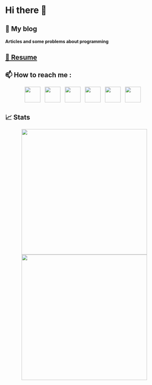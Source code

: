 # Hi there 👋

<div> 
  <!-- My Blog section -->
  <h2> 📝 My blog </h2> 
  <h4> <a target="_blank" style="text-decoration: none;" href="https://elguneminov.medium.com/" >Articles and some problems about programming</a> </h4>
  
  <!-- Resume section -->
  <h2> <a href="https://resume.io/r/dTC4sLjTH">👤 Resume</a> </h2>
  
  <!-- How to reach me section -->
  <h2> 📫 How to reach me : </h2>
  <p align="center">
    <a style="text-decoration: none; padding-right: 10px;" href="https://www.facebook.com//"> 
      <img width="50" height="50" src="https://github.com/elguneminov/elguneminov/tree/main/files/facebook.svg">
    </a>
    <a style="text-decoration: none; padding-right: 10px;" href="https://www.instagram.com/hamidsultanzadeh/"> 
      <img width="50" height="50" src="https://github.com/elguneminov/elguneminov/tree/main/files/instagram.svg">
    </a>
    <a style="text-decoration: none; padding-right: 10px;" href="https://www.linkedin.com/in/hamidsultanzadeh/"> 
      <img width="50" height="50" src="https://github.com/elguneminov/elguneminov/tree/main/files/linkedin.svg">
    </a>
    <a style="text-decoration: none; padding-right: 10px;" href="https://twitter.com/hamiddev"> 
      <img width="50" height="50" src="https://github.com/elguneminov/elguneminov/tree/main/files/twitter.svg">
    </a>
    <a style="text-decoration: none; padding-right: 10px;" href="https://t.me/hamidsultanzadeh"> 
      <img width="50" height="50" src="https://github.com/elguneminov/elguneminov/tree/main/files/telegram.svg">
    </a>
    <a style="text-decoration: none; padding-right: 10px;" href="mailto: elguneminov@inbox.ru"> 
      <img width="50" height="50" src="https://github.com/elguneminov/elguneminov/tree/main/files/gmail.svg">
    </a>
  </p>
  
  <h2> 📈 Stats </h2>
  <p align="center">
    <img width="400" src="https://github-readme-stats.vercel.app/api?username=elguneminov&count_private=true&show_icons=true"><br>
    <img width="400" src="https://github-readme-stats.vercel.app/api/top-langs/?username=elguneminov&langs_count=10&layout=compact">
  </p>
</div>


<!--
**elguneminov/elguneminov** is a ✨ _special_ ✨ repository because its `README.md` (this file) appears on your GitHub profile.

Here are some ideas to get you started:

- 🔭 I’m currently working on ...
- 🌱 I’m currently learning ...
- 👯 I’m looking to collaborate on ...
- 🤔 I’m looking for help with ...
- 💬 Ask me about ...
- 📫 How to reach me: ...
- 😄 Pronouns: ...
- ⚡ Fun fact: ...
-->
